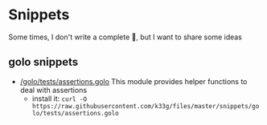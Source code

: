 # Snippets

Some times, I don't write a complete 📝, but I want to share some ideas


## golo snippets

- [/golo/tests/assertions.golo](/golo/tests/assertions.golo) This module provides helper functions to deal with assertions
  - install it: `curl -O https://raw.githubusercontent.com/k33g/files/master/snippets/golo/tests/assertions.golo`
  
